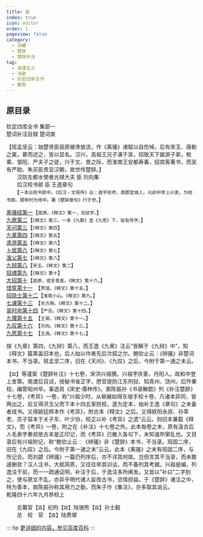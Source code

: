 ```yaml
---
title: 跋
index: true
icon: editor
order: 1
pageview: false
category:
  - 诗藏
  - 楚辞
  - 楚辞补注
tag:
  - 浪漫主义
  - 诗歌
  - 钦定四库全书
  - 集部
---
```


## 原目录
  
钦定四库全书 集部一  
楚词补注目録 楚词类  
  
【班孟坚云：始楚贤臣屈原被谗放流，作《离骚》诸赋以自伤悼。后有宋玉、唐勒之属，慕而述之，皆以显名。汉兴，高祖王兄子濞于吴，招致天下娱游子弟，枚乘、邹阳、严夫子之徒，兴于文、景之际，而淮南王安都寿春，招宾客著书，而吴有严助、朱买臣贵显汉朝，故世传楚辞。】  
　　汉防左都水使者光禄大夫 臣 刘向集  
　　后汉校书郎 臣 王逸章句  
　　【`一本云校书郎中。《后汉‧文苑传》云：逸字叔师，南郡宜城人。元初中举上计吏，为校书郎。顺帝时为侍中。著《楚辞章句》行于世。`】  
  
[离骚经第一](%E5%8D%B71.md)【`屈原。《释文》第一，无经字。`】  
[九歌第二](%E5%8D%B72.md)【`《释文》第三。一本《九歌》至《九思》下，皆有传字。`】  
[天问第三](%E5%8D%B73.md)【`《释文》第四`】  
[九章第四](%E5%8D%B74.md)【`《释文》第五`】  
[逺游第五](%E5%8D%B75.md)【`《释文》第六`】  
[卜居第六](%E5%8D%B76.md)【`《释文》第七`】  
[渔父第七](%E5%8D%B77.md)【`《释文》第八`】  
[九辩第八](%E5%8D%B78.md)【`宋玉。《释文》第二`】  
[招魂第九](%E5%8D%B79.md)【`《释文》第十`】  
[大招第十](%E5%8D%B710.md)【`屈原，或言景差。《释文》第十六。`】  
[惜誓第十一](%E5%8D%B711.md)　【`贾谊。《释文》第十五。`】  
[招隐士第十二](%E5%8D%B712.md)【`淮南小山。《释文》第九。`】  
[七谏第十三](%E5%8D%B713.md)　【`东方朔。《释文》第十二。`】  
[哀时命第十四](%E5%8D%B714.md)【`严忌。《释文》第十四。`】  
[九懐第十五](%E5%8D%B715.md)　【`王褒。《释文》第十一。`】  
[九叹第十六](%E5%8D%B716.md)　【`刘向。《释文》第十三。`】  
[九思第十七](%E5%8D%B717.md)　【`王逸。《释文》第十七。`】  
  
按《九章》第四，《九辩》第八，而王逸《九章》注云“皆解于《九辩》中”，知《释文》篇第盖旧本也，后人始以作者先后次叙之尔。鲍钦止云：《辨骚》非楚词本书，不当录。班孟坚二序，旧在《天问》、《九叹》之后，今附于第一通之末云。
  
【`臣`】等谨案《楚辞补注》十七卷，宋洪兴祖撰。兴祖字庆善，丹阳人。政和中登上舍第。南渡后召试，授秘书省正字，厯官提防江东刑狱、知真州、饶州。后忤秦桧，编管昭州卒。事迹具《宋史‧儒林传》。案陈振孙《书录解题》列《补注楚辞》十七卷，《考异》一卷，称“兴祖少时，从柳展如得东坡手校十卷，凡诸本异同，皆两出之，后又得洪玉父而下本十四五家防校，遂为定本，始补王逸《章句》之未备者成书。又得姚廷辉本作《考异》，附古本《释文》之后。又得欧阳永叔、孙莘老、苏子容本于关子东、叶少协，校正以补《考异》之遗”云云。则旧本兼载《释文》，而《考异》一卷，附之在《补注》十七卷之外。此本毎卷之末，原有汲古后人毛表字奏叔依古本是正印记，而《考异》已散入各句下，未知谁所窜乱也。又目录后有兴祖附记，称“鲍钦止云︰《辨骚》非《楚辞》本书，不当录。班固二序，旧在《九叹》之后。今附于第一通之末”云云。此本《离骚》之末有班固二序，与所记合。而刘勰《辨骚》一篇仍列序后，亦不详其何故。岂但言其不当录，而未敢遽删欤？汉人注书，大抵简质，又往往举其训诂，而不备列其考据。兴祖是编，列逸注于前，而一一疏通证明，补注于后，于逸注多所阐发。又皆以“补曰”二字别之，使与原文不乱，亦异乎明代诸人妄改古书，恣情损益。于《楚辞》诸注之中，特为善本，故陈振孙称其用力之勤，而朱子作《集注》，亦多取其说云。  
乾隆四十六年九月恭校上  

　　总纂官【`臣`】纪昀【`臣`】陆锡熊【`臣`】孙士毅  
　　总　校　官　【`臣`】陆费墀  

::: tip
[更详细的内容，参见百度百科](https://baike.baidu.com/item/%E6%A5%9A%E8%BE%9E%E8%A1%A5%E6%B3%A8/6362482)
:::
